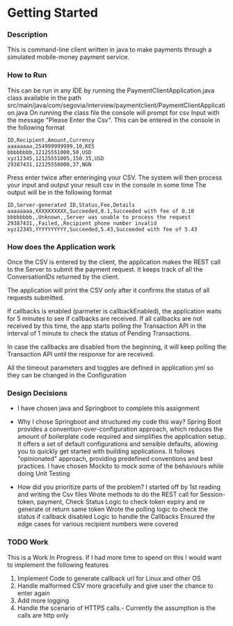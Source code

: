 # Getting Started

### Description
This is command-line client written in java to make payments through a simulated mobile-money payment service.


### How to Run
This can be run in any IDE by running the PaymentClientApplication.java class available in the path src/main/java/com/segovia/interview/paymentclient/PaymentClientApplication.java
On running the class file the console will prompt for csv Input with the message "Please Enter the Csv". This can be entered in the console in the following format


    ID,Recipient,Amount,Currency
    aaaaaaaa,254999999999,10,KES
    bbbbbbbb,12125551000,50,USD
    xyz12345,12125551005,150.35,USD
    29387431,12125550000,37,NGN


Press enter twice after enteringing your CSV. The system will then process your input and output your result csv in the console in some time
The output will be in the following format

    ID,Server-generated ID,Status,Fee,Details
    aaaaaaaa,XXXXXXXXXX,Succeeded,0.1,Succeeded with fee of 0.10
    bbbbbbbb,,Unknown,,Server was unable to process the request
    29387431,,Failed,,Recipient phone number invalid
    xyz12345,YYYYYYYYYY,Succeeded,5.43,Succeeded with fee of 5.43


### How does the Application work
Once the CSV is entered by the client, the application makes the REST call to the Server to submit the payment request.
It keeps track of all the ConversationIDs returned by the client.

The application will print the CSV only after it confirms the status of all requests submitted.

If callbacks is enabled (parmeter is callbackEnabled), the application waits for 5 minutes to see if callbacks are received.
If all callbacks are not received by this time, the app starts polling the Transaction API in the interval of 1 minute 
to check the status of Pending Transactions.

In case the callbacks are disabled from the beginning, it will keep polling the Transaction API until the response for are received.

All the timeout parameters and toggles are defined in application.yml so they can be changed in the Configuration

### Design Decisions
- I have chosen java and Springboot to complete this assignment
- Why I chose Springboot and structured my code this way?
Spring Boot provides a convention-over-configuration approach, which reduces the amount of boilerplate code required 
  and simplifies the application setup. It offers a set of default configurations and sensible defaults, allowing you to
  quickly get started with building applications. It follows "opinionated" approach, providing predefined conventions and best practices.
I have chosen Mockito to mock some of the behaviours while doing Unit Testing

- How did you prioritize parts of the problem?
I started off by 1st reading and writing the Csv files
Wrote methods to do the REST call for Session-token, payment, Check Status
Logic to check token expiry and re generate ot return same token
Wrote the polling logic to check the status if callback disabled
Logic to handle the Callbacks
Ensured the edge cases for various recipient numbers were covered 

### TODO Work
This is a Work In Progress. If I had more time to spend on this I would want to implement the following features
 1. Implement Code to generate callback url for Linux and other OS
 2. Handle malformed CSV more gracefully and give user the chance to enter again
 3. Add more logging
 4. Handle the scenario of HTTPS calls.- Currently the assumption is the calls are http only
